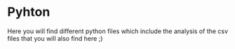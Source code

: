 # Pyhton
Here you will find different python files which include the analysis of the csv files that you will also find here ;)
